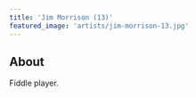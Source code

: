```yaml
---
title: 'Jim Morrison (13)'
featured_image: 'artists/jim-morrison-13.jpg'
---
```


## About

Fiddle player. 
